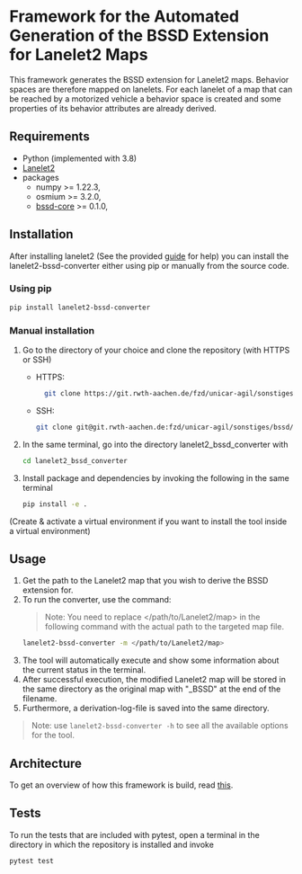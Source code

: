 # Framework for the Automated Generation of the BSSD Extension for Lanelet2 Maps

This framework generates the BSSD extension for Lanelet2 maps. Behavior spaces are therefore mapped
on lanelets. For each lanelet of a map that can be reached by a motorized vehicle a behavior
space is created and some properties of its behavior attributes are already derived.

## Requirements

- Python (implemented with 3.8)
- [Lanelet2](https://github.com/fzi-forschungszentrum-informatik/Lanelet2)
- packages
  - numpy >= 1.22.3,
  - osmium >= 3.2.0,
  - [bssd-core](https://pypi.org/project/bssd-core/) >= 0.1.0,

## Installation

After installing lanelet2 (See the provided [guide](/doc/Lanelet2%20installation%20guide.md) for help) you can install the lanelet2-bssd-converter either using pip or manually from the source code.

### Using pip
```bash
pip install lanelet2-bssd-converter
```

### Manual installation

1. Go to the directory of your choice and clone the repository (with HTTPS or SSH)
   - HTTPS:
      ```bash
        git clone https://git.rwth-aachen.de/fzd/unicar-agil/sonstiges/bssd/lanelet2_bssd_converter.git
        ```

   - SSH:
      ```bash
      git clone git@git.rwth-aachen.de:fzd/unicar-agil/sonstiges/bssd/lanelet2_bssd_converter.git
      ```
2. In the same terminal, go into the directory lanelet2_bssd_converter with
    ```bash
    cd lanelet2_bssd_converter
    ```

3. Install package and dependencies by invoking the following in the same terminal
    ```bash
    pip install -e .
    ```

  (Create & activate a virtual environment if you want to install the tool inside a virtual environment)

## Usage

1. Get the path to the Lanelet2 map that you wish to derive the BSSD extension for.
2. To run the converter, use the command:
    > Note: You need to replace </path/to/Lanelet2/map> in the following command with the actual path to the targeted map file.
    ```bash
    lanelet2-bssd-converter -m </path/to/Lanelet2/map>
    ```
3. The tool will automatically execute and show some information about the current status in the terminal.
4. After successful execution, the modified Lanelet2 map will be stored in the same directory as the original map
with "_BSSD" at the end of the filename.
5. Furthermore, a derivation-log-file is saved into the same directory.

> Note: use ```lanelet2-bssd-converter -h``` to see all the available options for the tool.


## Architecture

To get an overview of how this framework is build, read [this](/doc/architecture.md).

## Tests

To run the tests that are included with pytest, open a terminal in the directory in which the repository
is installed and invoke
```bash
pytest test
```
